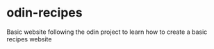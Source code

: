 # odin-recipes
Basic website following the odin project to learn how to create a basic recipes website